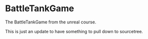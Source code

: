 # BattleTankGame

The BattleTankGame from the unreal course.

This is just an update to have something to pull down to sourcetree.
